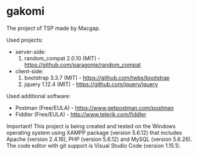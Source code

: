 # gakomi
The project of TSP made by Macgap.

Used projects:
* server-side:
    1. random_compat 2.0.10 (MIT) - https://github.com/paragonie/random_compat
* client-side:
    1. bootstrap 3.3.7 (MIT) - https://github.com/twbs/bootstrap
    2. jquery 1.12.4 (MIT) - https://github.com/jquery/jquery

Used additional software:
* Postman (Free/EULA) - https://www.getpostman.com/postman
* Fiddler (Free/EULA) - http://www.telerik.com/fiddler

Important! This project is being created and tested on the Windows operating system using XAMPP package (version 5.6.12) that includes Apache (version 2.4.16), PHP (version 5.6.12) and MySQL (version 5.6.26). The code editor with git support is Visual Studio Code (version 1.15.1).